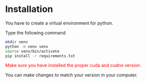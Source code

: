# Installation

You have to create a virtual environment for python.

Type the following command

```bash
mkdir venv
python -m venv venv
source venv/bin/activate
pip install -r requirements.txt
```



<font color=#FF0000>Make sure you have installed the proper cuda and cudnn version.</font>

You can make changes to match your version in your computer.